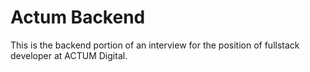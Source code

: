 # Actum Backend

This is the backend portion of an interview for the position of fullstack developer at ACTUM Digital.
